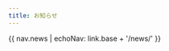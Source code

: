 ```yaml
---
title: お知らせ
---
```

<style>
h1 {
  color: white;
  display: block;
  height: 40px;
  line-height: 40px;
  text-align: center;
  width: 100%;
}
</style>

{{ nav.news | echoNav: link.base + '/news/' }}

